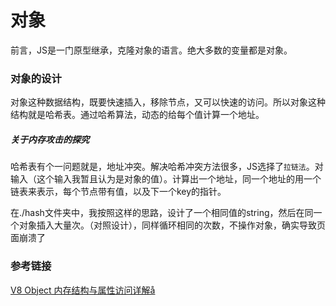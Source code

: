 # 对象

前言，JS是一门原型继承，克隆对象的语言。绝大多数的变量都是对象。

### 对象的设计

对象这种数据结构，既要快速插入，移除节点，又可以快速的访问。所以对象这种结构就是哈希表。通过哈希算法，动态的给每个值计算一个地址。

##### 关于内存攻击的探究

哈希表有个一问题就是，地址冲突。解决哈希冲突方法很多，JS选择了`拉链法`。对输入（这个输入我暂且认为是对象的值）。计算出一个地址，同一个地址的用一个链表来表示，每个节点带有值，以及下一个key的指针。

在./hash文件夹中，我按照这样的思路，设计了一个相同值的string，然后在同一个对象插入大量次。（对照设计），同样循环相同的次数，不操作对象，确实导致页面崩溃了


### 参考链接

[V8 Object 内存结构与属性访问详解å](https://zhuanlan.zhihu.com/p/24982678)